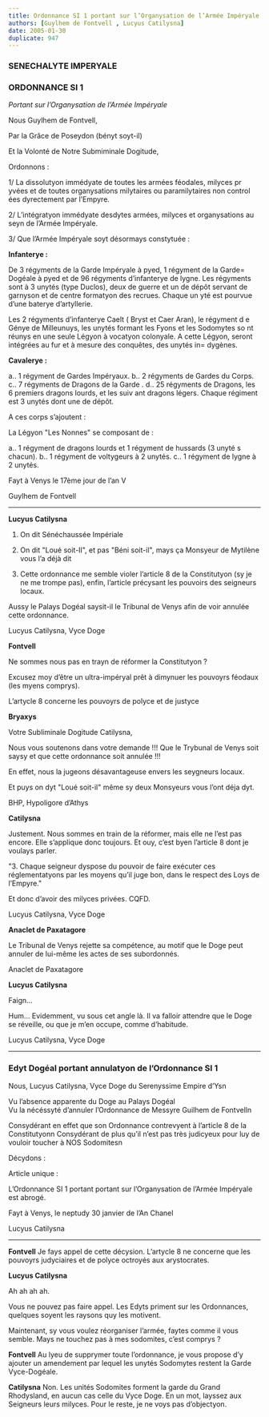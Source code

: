 ```yaml
---
title: Ordonnance SI 1 portant sur l’Organysation de l’Armée Impéryale (abrogée)
authors: [Guylhem de Fontvell , Lucyus Catilysna]
date: 2005-01-30
duplicate: 947
---
```


### SENECHALYTE IMPERYALE
### ORDONNANCE SI 1

_Portant sur l’Organysation de l’Armée Impéryale_

Nous Guylhem de Fontvell,

Par la Grâce de Poseydon (bényt soyt-il)

Et la Volonté de Notre Submiminale Dogitude,

Ordonnons :

1/ La dissolutyon immédyate de toutes les armées féodales, milyces pr yvées et de toutes organysations milytaires ou paramilytaires non control ées dyrectement par l’Empyre.

2/ L’intégratyon immédyate desdytes armées, milyces et organysations au seyn de l’Armée Impéryale.

3/ Que l’Armée Impéryale soyt désormays constytuée :

**Infanterye :**

De 3 régyments de la Garde Impéryale à pyed, 1 régyment de la Garde= Dogéale à pyed et de 96 régyments d’infanterye de lygne. Les régyments sont à 3 unytés (type Duclos), deux de guerre et un de dépôt servant de garnyson et de centre formatyon des recrues. Chaque un yté est pourvue d’une baterye d’artyllerie.

Les 2 régyments d’infanterye Caelt ( Bryst et Caer Aran), le régyment d e Génye de Milleunuys, les unytés formant les Fyons et les Sodomytes so nt réunys en une seule Légyon à vocatyon colonyale. A cette Légyon, seront intégrées au fur et à mesure des conquêtes, des unytés in= dygènes.

**Cavalerye :**

a.. 1 régyment de Gardes Impéryaux. b.. 2 régyments de Gardes du Corps. c.. 7 régyments de Dragons de la Garde . d.. 25 régyments de Dragons, les 6 premiers dragons lourds, et les suiv ant dragons légers. Chaque régiment est 3 unytés dont une de dépôt.

A ces corps s’ajoutent :

La Légyon "Les Nonnes" se composant de :

a.. 1 régyment de dragons lourds et 1 régyment de hussards (3 unyté s chacun). b.. 1 régyment de voltygeurs à 2 unytés. c.. 1 régyment de lygne à 2 unytés.

Fayt à Venys le 17ème jour de l’an V

Guylhem de Fontvell

---

**Lucyus Catilysna**

1. On dit Sénéchaussée Impériale

2. On dit "Loué soit-Il", et pas "Béni soit-il", mays ça Monsyeur de Mytilène vous l’a déjà dit

3. Cette ordonnance me semble violer l’article 8 de la Constitutyon (sy je ne me trompe pas), enfin, l’article précysant les pouvoirs des seigneurs locaux.

Aussy le Palays Dogéal saysit-il le Tribunal de Venys afin de voir annulée cette ordonnance.

Lucyus Catilysna, Vyce Doge

**Fontvell**

Ne sommes nous pas en trayn de réformer la Constitutyon ?

Excusez moy d’être un ultra-impéryal prêt à dimynuer les pouvoyrs féodaux (les myens comprys).

L’artycle 8 concerne les pouvoyrs de polyce et de justyce

**Bryaxys**

Votre Subliminale Dogitude Catilysna,

Nous vous soutenons dans votre demande !!! Que le Trybunal de Venys soit saysy et que cette ordonnance soit annulée !!!

En effet, nous la jugeons désavantageuse envers les seygneurs locaux.

Et puys on dyt "Loué soit-il" même sy deux Monsyeurs vous l’ont déja dyt.

BHP, Hypoligore d’Athys

**Catilysna**

Justement. Nous sommes en train de la réformer, mais elle ne l’est pas encore. Elle s’applique donc toujours. Et ouy, c’est byen l’article 8 dont je voulays parler.

"3. Chaque seigneur dyspose du pouvoir de faire exécuter ces réglementatyons par les moyens qu’il juge bon, dans le respect des Loys de l’Empyre."

Et donc d’avoir des milyces privées. CQFD.

Lucyus Catilysna, Vyce Doge

**Anaclet de Paxatagore**

Le Tribunal de Venys rejette sa compétence, au motif que le Doge peut annuler de lui-même les actes de ses subordonnés.

Anaclet de Paxatagore

**Lucyus Catilysna**

Faign...

Hum... Evidemment, vu sous cet angle là. Il va falloir attendre que le Doge se réveille, ou que je m’en occupe, comme d’habitude.

Lucyus Catilysna, Vyce Doge

---

### Edyt Dogéal portant annulatyon de l’Ordonnance SI 1

Nous, Lucyus Catilysna, Vyce Doge du Serenyssime Empire d’Ysn

Vu l’absence apparente du Doge au Palays Dogéal   
Vu la nécéssyté d’annuler l’Ordonnance de Messyre Guilhem de Fontvelln

Consydérant en effet que son Ordonnance contrevyent à l’article 8 de la Constitutyonn Consydérant de plus qu’il n’est pas très judicyeux pour luy de vouloir toucher à NOS Sodomitesn

Décydons :

Article unique :

L’Ordonnance SI 1 portant portant sur l’Organysation de l’Armée Impéryale est abrogé.

Fayt à Venys, le neptudy 30 janvier de l’An Chanel

Lucyus Catilysna

---

**Fontvell** Je fays appel de cette décysion. L’artycle 8 ne concerne que les pouvoyrs judyciaires et de polyce octroyés aux arystocrates.

**Lucyus Catilysna** 

Ah ah ah ah.

Vous ne pouvez pas faire appel. Les Edyts priment sur les Ordonnances, quelques soyent les raysons quy les motivent.

Maintenant, sy vous voulez réorganiser l’armée, faytes comme il vous semble. Mays ne touchez pas à mes sodomites, c’est comprys ?

**Fontvell** Au lyeu de supprymer toute l’ordonnance, je vous propose d’y ajouter un amendement par lequel les unytés Sodomytes restent la Garde Vyce-Dogéale.

**Catilysna** Non. Les unités Sodomites forment la garde du Grand Rhodysland, en aucun cas celle du Vyce Doge. En un mot, layssez aux Seigneurs leurs milyces. Pour le reste, je ne voys pas d’objectyon.


